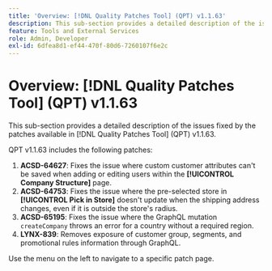 ```yaml
---
title: 'Overview: [!DNL Quality Patches Tool] (QPT) v1.1.63'
description: This sub-section provides a detailed description of the issues fixed by the patches available in [!DNL Quality Patches Tool] (QPT) v1.1.63.
feature: Tools and External Services
role: Admin, Developer
exl-id: 6dfea8d1-ef44-470f-80d6-7260107f6e2c
---
```

# Overview: [!DNL Quality Patches Tool] (QPT) v1.1.63

This sub-section provides a detailed description of the issues fixed by the patches available in [!DNL Quality Patches Tool] (QPT) v1.1.63.

QPT v1.1.63 includes the following patches:

1. **ACSD-64627**: Fixes the issue where custom customer attributes can't be saved when adding or editing users within the **[!UICONTROL Company Structure]** page.
1. **ACSD-64753**: Fixes the issue where the pre-selected store in **[!UICONTROL Pick in Store]** doesn't update when the shipping address changes, even if it is outside the store's radius.
1. **ACSD-65195**: Fixes the issue where the GraphQL mutation `createCompany` throws an error for a country without a required region.
1. **LYNX-839**: Removes exposure of customer group, segments, and promotional rules information through GraphQL.

Use the menu on the left to navigate to a specific patch page.
